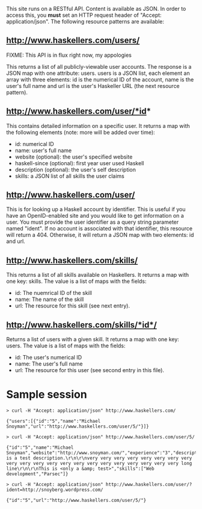 This site runs on a RESTful API. Content is available as JSON. In order to access this, you **must** set an HTTP request header of "Accept: application/json". The following resource patterns are available:

## http://www.haskellers.com/users/

FIXME: This API is in flux right now, my appologies

This returns a list of all publicly-viewable user accounts. The response is a JSON map with one attribute: users. users is a JSON list, each element an array with three elements: id is the numerical ID of the account, name is the user's full name and url is the user's Haskeller URL (the next resource pattern).

## http://www.haskellers.com/user/*id*

This contains detailed information on a specific user. It returns a map with the following elements (note: more will be added over time):

* id: numerical ID
* name: user's full name
* website (optional): the user's specified website
* haskell-since (optional): first year user used Haskell
* description (optional): the user's self description
* skills: a JSON list of all skills the user claims

## http://www.haskellers.com/user/

This is for looking up a Haskell account by identifier. This is useful if you have an OpenID-enabled site and you would like to get information on a user. You must provide the user identifier as a query string parameter named "ident". If no account is associated with that identifier, this resource will return a 404. Otherwise, it will return a JSON map with two elements: id and url.

## http://www.haskellers.com/skills/

This returns a list of all skills available on Haskellers. It returns a map with one key: skills. The value is a list of maps with the fields:

* id: The nuemrical ID of the skill
* name: The name of the skill
* url: The resource for this skill (see next entry).

## http://www.haskellers.com/skills/*id*/

Returns a list of users with a given skill. It returns a map with one key: users. The value is a list of maps with the fields:

* id: The user's numerical ID
* name: The user's full name
* url: The resource for this user (see second entry in this file).

# Sample session

    > curl -H "Accept: application/json" http://www.haskellers.com/

    {"users":[{"id":"5","name":"Michael Snoyman","url":"http://www.haskellers.com/user/5/"}]}

    > curl -H "Accept: application/json" http://www.haskellers.com/user/5/

    {"id":"5","name":"Michael Snoyman","website":"http://www.snoyman.com/","experience":"3","description":"This is a test description.\r\n\r\nvery very very very very very very very very very very very very very very very very very very very very long line\r\n\r\nThis is <only a &amp; test>","skills":["Web development","Parsec"]}

    > curl -H "Accept: application/json" http://www.haskellers.com/user/?ident=http://snoyberg.wordpress.com/

    {"id":"5","url":"http://www.haskellers.com/user/5/"}
